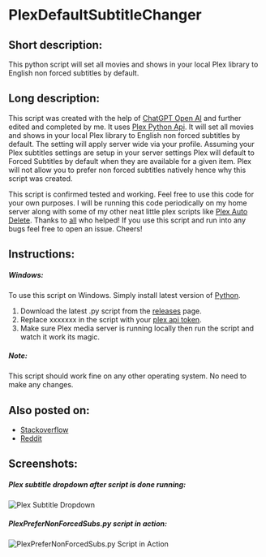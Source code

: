 # PlexDefaultSubtitleChanger


## Short description:
This python script will set all movies and shows in your local Plex library to English non forced subtitles by default. 

## Long description:
This script was created with the help of [ChatGPT Open AI](https://chat.openai.com/chat) and further edited and completed by me. It uses [Plex Python Api](https://python-plexapi.readthedocs.io/en/latest/). It will set all movies and shows in your local Plex library to English non forced subtitles by default. The setting will apply server wide via your profile. Assuming your Plex subtitles settings are setup in your server settings Plex will default to Forced Subtitles by default when they are available for a given item. Plex will not allow you to prefer non forced subtitles natively hence why this script was created.

This script is confirmed tested and working. Feel free to use this code for your own purposes. I will be running this code periodically on my home server along with some of my other neat little plex scripts like [Plex Auto Delete](https://github.com/Casvt/Plex-scripts/blob/main/changing_settings/plex_auto_delete.py). Thanks to [all](https://stackoverflow.com/questions/75027919/python-script-to-set-all-subtitles-for-movies-shows-in-plex-to-english-non-for) who helped! If you use this script and run into any bugs feel free to open an issue. Cheers!

## Instructions:
##### Windows:
To use this script on Windows. Simply install latest version of [Python](https://www.python.org/downloads/). 
1. Download the latest .py script from the [releases](https://github.com/RileyXX/PlexDefaultSubtitleChanger/releases) page. 
2. Replace xxxxxxx in the script with your [plex api token](https://www.plexopedia.com/plex-media-server/general/plex-token/).
3. Make sure Plex media server is running locally then run the script and watch it work its magic.

##### Note:
This script should work fine on any other operating system. No need to make any changes.

## Also posted on:
* [Stackoverflow](https://stackoverflow.com/q/75027919/9196825)
* [Reddit](https://www.reddit.com/r/PleX/comments/105gdh7/python_code_to_set_all_movies_and_shows_in_plex/)

## Screenshots:
##### Plex subtitle dropdown after script is done running:
![Plex Subtitle Dropdown](https://i.imgur.com/BNOlwtL.png)
##### PlexPreferNonForcedSubs.py script in action:
![PlexPreferNonForcedSubs.py Script in Action](https://i.imgur.com/2l6DuU6.png)

